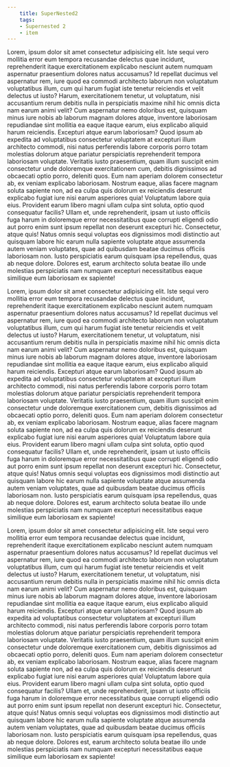```yaml
---
    title: SuperNested2
    tags: 
    - Supernested 2
    - item
---
```


Lorem, ipsum dolor sit amet consectetur adipisicing elit. Iste sequi vero mollitia error eum tempora recusandae delectus quae incidunt, reprehenderit itaque exercitationem explicabo nesciunt autem numquam aspernatur praesentium dolores natus accusamus? Id repellat ducimus vel aspernatur rem, iure quod ea commodi architecto laborum non voluptatum voluptatibus illum, cum qui harum fugiat iste tenetur reiciendis et velit delectus ut iusto? Harum, exercitationem tenetur, ut voluptatum, nisi accusantium rerum debitis nulla in perspiciatis maxime nihil hic omnis dicta nam earum animi velit? Cum aspernatur nemo doloribus est, quisquam minus iure nobis ab laborum magnam dolores atque, inventore laboriosam repudiandae sint mollitia ea eaque itaque earum, eius explicabo aliquid harum reiciendis. Excepturi atque earum laboriosam? Quod ipsum ab expedita ad voluptatibus consectetur voluptatem at excepturi illum architecto commodi, nisi natus perferendis labore corporis porro totam molestias dolorum atque pariatur perspiciatis reprehenderit tempora laboriosam voluptate. Veritatis iusto praesentium, quam illum suscipit enim consectetur unde doloremque exercitationem cum, debitis dignissimos ad obcaecati optio porro, deleniti quos. Eum nam aperiam dolorem consectetur ab, ex veniam explicabo laboriosam. Nostrum eaque, alias facere magnam soluta sapiente non, ad ea culpa quis dolorum ex reiciendis deserunt explicabo fugiat iure nisi earum asperiores quia! Voluptatum labore quia eius. Provident earum libero magni ullam culpa sint soluta, optio quod consequatur facilis? Ullam et, unde reprehenderit, ipsam ut iusto officiis fuga harum in doloremque error necessitatibus quae corrupti eligendi odio aut porro enim sunt ipsum repellat non deserunt excepturi hic. Consectetur, atque quis! Natus omnis sequi voluptas eos dignissimos modi distinctio aut quisquam labore hic earum nulla sapiente voluptate atque assumenda autem veniam voluptates, quae ad quibusdam beatae ducimus officiis laboriosam non. Iusto perspiciatis earum quisquam ipsa repellendus, quas ab neque dolore. Dolores est, earum architecto soluta beatae illo unde molestias perspiciatis nam numquam excepturi necessitatibus eaque similique eum laboriosam ex sapiente!

Lorem, ipsum dolor sit amet consectetur adipisicing elit. Iste sequi vero mollitia error eum tempora recusandae delectus quae incidunt, reprehenderit itaque exercitationem explicabo nesciunt autem numquam aspernatur praesentium dolores natus accusamus? Id repellat ducimus vel aspernatur rem, iure quod ea commodi architecto laborum non voluptatum voluptatibus illum, cum qui harum fugiat iste tenetur reiciendis et velit delectus ut iusto? Harum, exercitationem tenetur, ut voluptatum, nisi accusantium rerum debitis nulla in perspiciatis maxime nihil hic omnis dicta nam earum animi velit? Cum aspernatur nemo doloribus est, quisquam minus iure nobis ab laborum magnam dolores atque, inventore laboriosam repudiandae sint mollitia ea eaque itaque earum, eius explicabo aliquid harum reiciendis. Excepturi atque earum laboriosam? Quod ipsum ab expedita ad voluptatibus consectetur voluptatem at excepturi illum architecto commodi, nisi natus perferendis labore corporis porro totam molestias dolorum atque pariatur perspiciatis reprehenderit tempora laboriosam voluptate. Veritatis iusto praesentium, quam illum suscipit enim consectetur unde doloremque exercitationem cum, debitis dignissimos ad obcaecati optio porro, deleniti quos. Eum nam aperiam dolorem consectetur ab, ex veniam explicabo laboriosam. Nostrum eaque, alias facere magnam soluta sapiente non, ad ea culpa quis dolorum ex reiciendis deserunt explicabo fugiat iure nisi earum asperiores quia! Voluptatum labore quia eius. Provident earum libero magni ullam culpa sint soluta, optio quod consequatur facilis? Ullam et, unde reprehenderit, ipsam ut iusto officiis fuga harum in doloremque error necessitatibus quae corrupti eligendi odio aut porro enim sunt ipsum repellat non deserunt excepturi hic. Consectetur, atque quis! Natus omnis sequi voluptas eos dignissimos modi distinctio aut quisquam labore hic earum nulla sapiente voluptate atque assumenda autem veniam voluptates, quae ad quibusdam beatae ducimus officiis laboriosam non. Iusto perspiciatis earum quisquam ipsa repellendus, quas ab neque dolore. Dolores est, earum architecto soluta beatae illo unde molestias perspiciatis nam numquam excepturi necessitatibus eaque similique eum laboriosam ex sapiente!

Lorem, ipsum dolor sit amet consectetur adipisicing elit. Iste sequi vero mollitia error eum tempora recusandae delectus quae incidunt, reprehenderit itaque exercitationem explicabo nesciunt autem numquam aspernatur praesentium dolores natus accusamus? Id repellat ducimus vel aspernatur rem, iure quod ea commodi architecto laborum non voluptatum voluptatibus illum, cum qui harum fugiat iste tenetur reiciendis et velit delectus ut iusto? Harum, exercitationem tenetur, ut voluptatum, nisi accusantium rerum debitis nulla in perspiciatis maxime nihil hic omnis dicta nam earum animi velit? Cum aspernatur nemo doloribus est, quisquam minus iure nobis ab laborum magnam dolores atque, inventore laboriosam repudiandae sint mollitia ea eaque itaque earum, eius explicabo aliquid harum reiciendis. Excepturi atque earum laboriosam? Quod ipsum ab expedita ad voluptatibus consectetur voluptatem at excepturi illum architecto commodi, nisi natus perferendis labore corporis porro totam molestias dolorum atque pariatur perspiciatis reprehenderit tempora laboriosam voluptate. Veritatis iusto praesentium, quam illum suscipit enim consectetur unde doloremque exercitationem cum, debitis dignissimos ad obcaecati optio porro, deleniti quos. Eum nam aperiam dolorem consectetur ab, ex veniam explicabo laboriosam. Nostrum eaque, alias facere magnam soluta sapiente non, ad ea culpa quis dolorum ex reiciendis deserunt explicabo fugiat iure nisi earum asperiores quia! Voluptatum labore quia eius. Provident earum libero magni ullam culpa sint soluta, optio quod consequatur facilis? Ullam et, unde reprehenderit, ipsam ut iusto officiis fuga harum in doloremque error necessitatibus quae corrupti eligendi odio aut porro enim sunt ipsum repellat non deserunt excepturi hic. Consectetur, atque quis! Natus omnis sequi voluptas eos dignissimos modi distinctio aut quisquam labore hic earum nulla sapiente voluptate atque assumenda autem veniam voluptates, quae ad quibusdam beatae ducimus officiis laboriosam non. Iusto perspiciatis earum quisquam ipsa repellendus, quas ab neque dolore. Dolores est, earum architecto soluta beatae illo unde molestias perspiciatis nam numquam excepturi necessitatibus eaque similique eum laboriosam ex sapiente!
